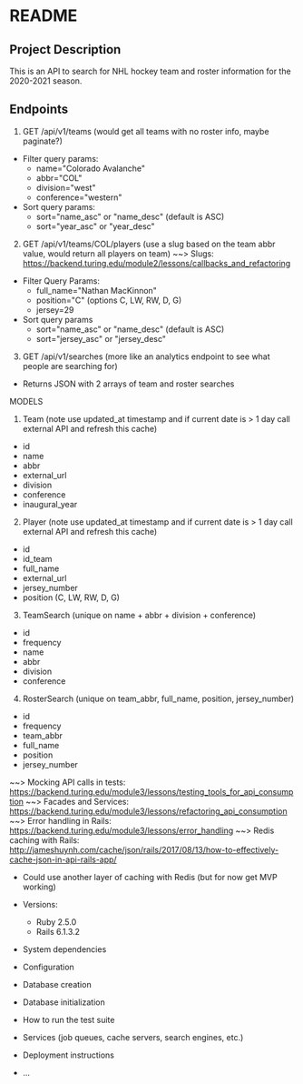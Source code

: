 # README

## Project Description
This is an API to search for NHL hockey team and roster information for the 2020-2021 season. 

## Endpoints

1. GET /api/v1/teams (would get all teams with no roster info, maybe paginate?)
  - Filter query params:
    * name="Colorado Avalanche"
    * abbr="COL"
    * division="west"
    * conference="western"
  - Sort query params:
    * sort="name_asc" or "name_desc" (default is ASC)
    * sort="year_asc" or "year_desc"

2. GET /api/v1/teams/COL/players (use a slug based on the team abbr value, would return all players on team)
      ~~> Slugs: https://backend.turing.edu/module2/lessons/callbacks_and_refactoring

  - Filter Query Params:
    * full_name="Nathan MacKinnon"
    * position="C" (options C, LW, RW, D, G)
    * jersey=29
  - Sort query params
    * sort="name_asc" or "name_desc" (default is ASC)
    * sort="jersey_asc" or "jersey_desc"

3. GET /api/v1/searches (more like an analytics endpoint to see what people are searching for)
  - Returns JSON with 2 arrays of team and roster searches

MODELS

1. Team (note use updated_at timestamp and if current date is > 1 day call external API and refresh this cache)
  - id
  - name
  - abbr
  - external_url
  - division
  - conference
  - inaugural_year

2. Player (note use updated_at timestamp and if current date is > 1 day call external API and refresh this cache)
  - id
  - id_team
  - full_name
  - external_url
  - jersey_number
  - position (C, LW, RW, D, G)

3. TeamSearch (unique on name + abbr + division + conference)
  - id
  - frequency
  - name
  - abbr
  - division
  - conference

4. RosterSearch (unique on team_abbr, full_name, position, jersey_number)
  - id
  - frequency
  - team_abbr
  - full_name
  - position
  - jersey_number

~~> Mocking API calls in tests: https://backend.turing.edu/module3/lessons/testing_tools_for_api_consumption
~~> Facades and Services: https://backend.turing.edu/module3/lessons/refactoring_api_consumption
~~> Error handling in Rails: https://backend.turing.edu/module3/lessons/error_handling
~~> Redis caching with Rails: http://jameshuynh.com/cache/json/rails/2017/08/13/how-to-effectively-cache-json-in-api-rails-app/
  - Could use another layer of caching with Redis (but for now get MVP working)


* Versions:
  * Ruby 2.5.0
  * Rails 6.1.3.2

* System dependencies

* Configuration

* Database creation

* Database initialization

* How to run the test suite

* Services (job queues, cache servers, search engines, etc.)

* Deployment instructions

* ...
